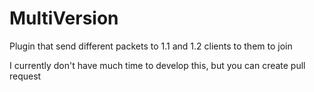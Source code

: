 # MultiVersion
Plugin that send different packets to 1.1 and 1.2 clients to them to join

I currently don't have much time to develop this, but you can create pull request
